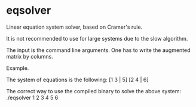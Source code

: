 # eqsolver
Linear equation system solver, based on Cramer's rule.

It is not recommended to use for large systems due to the slow algorithm.

The input is the command line arguments. One has to write the augmented matrix by columns.

Example.

The system of equations is the following:
[1 3 | 5]
[2 4 | 6]

The correct way to use the compiled binary to solve the above system:
./eqsolver 1 2 3 4 5 6
